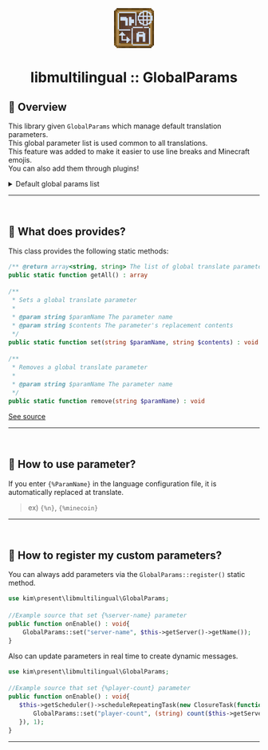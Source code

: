 <div align="center">
  <a href="https://github.com/presentkim-pm/libmultilingual" target="_blank">
    <img src="https://raw.githubusercontent.com/presentkim-pm/libmultilingual/main/assets/icon.png" alt="Logo" width="80" height="80"/>
  </a>
  <h1>libmultilingual :: GlobalParams</h1>
</div>

## :tada: Overview
This library given `GlobalParams` which manage default translation parameters.  
This global parameter list is used common to all translations.  
This feature was added to make it easier to use line breaks and Minecraft emojis.  
You can also add them through plugins!

<details>
<summary>Default global params list</summary>

|          Param name          | Character  |                                                                 In game                                                                  |
|:----------------------------:|:----------:|:----------------------------------------------------------------------------------------------------------------------------------------:|
|              n               |    `\n`    |                                                            New line charactor                                                            |
|              br              |    `\n`    |                                                            New line charactor                                                            |
|             tab              |    `\t`    |                                                              Tab charactor                                                               |
|              t               |    `\t`    |                                                              Tab charactor                                                               |
|            xbox-a            | `\u{E000}` |            <img src="https://github.com/TwistedAsylumMC/bedrock-unicode-characters/raw/master/images/xbox-a.png" width="50%">            |
|            xbox-b            | `\u{E001}` |            <img src="https://github.com/TwistedAsylumMC/bedrock-unicode-characters/raw/master/images/xbox-b.png" width="50%">            |
|            xbox-x            | `\u{E002}` |            <img src="https://github.com/TwistedAsylumMC/bedrock-unicode-characters/raw/master/images/xbox-x.png" width="50%">            |
|            xbox-y            | `\u{E003}` |            <img src="https://github.com/TwistedAsylumMC/bedrock-unicode-characters/raw/master/images/xbox-y.png" width="50%">            |
|           xbox-lb            | `\u{E004}` |           <img src="https://github.com/TwistedAsylumMC/bedrock-unicode-characters/raw/master/images/xbox-lb.png" width="50%">            |
|           xbox-rb            | `\u{E005}` |           <img src="https://github.com/TwistedAsylumMC/bedrock-unicode-characters/raw/master/images/xbox-rb.png" width="50%">            |
|           xbox-lt            | `\u{E006}` |           <img src="https://github.com/TwistedAsylumMC/bedrock-unicode-characters/raw/master/images/xbox-lt.png" width="50%">            |
|           xbox-rt            | `\u{E007}` |           <img src="https://github.com/TwistedAsylumMC/bedrock-unicode-characters/raw/master/images/xbox-rt.png" width="50%">            |
|         xbox-select          | `\u{E008}` |         <img src="https://github.com/TwistedAsylumMC/bedrock-unicode-characters/raw/master/images/xbox-select.png" width="50%">          |
|          xbox-start          | `\u{E009}` |          <img src="https://github.com/TwistedAsylumMC/bedrock-unicode-characters/raw/master/images/xbox-start.png" width="50%">          |
|           xbox-ls            | `\u{E00A}` |           <img src="https://github.com/TwistedAsylumMC/bedrock-unicode-characters/raw/master/images/xbox-ls.png" width="50%">            |
|           xbox-rs            | `\u{E00B}` |           <img src="https://github.com/TwistedAsylumMC/bedrock-unicode-characters/raw/master/images/xbox-rs.png" width="50%">            |
|          xbox-d-up           | `\u{E00C}` |          <img src="https://github.com/TwistedAsylumMC/bedrock-unicode-characters/raw/master/images/xbox-d-up.png" width="50%">           |
|         xbox-d-left          | `\u{E00D}` |         <img src="https://github.com/TwistedAsylumMC/bedrock-unicode-characters/raw/master/images/xbox-d-left.png" width="50%">          |
|         xbox-d-down          | `\u{E00E}` |         <img src="https://github.com/TwistedAsylumMC/bedrock-unicode-characters/raw/master/images/xbox-d-down.png" width="50%">          |
|         xbox-d-right         | `\u{E00F}` |         <img src="https://github.com/TwistedAsylumMC/bedrock-unicode-characters/raw/master/images/xbox-d-right.png" width="50%">         |
|             ps-x             | `\u{E020}` |             <img src="https://github.com/TwistedAsylumMC/bedrock-unicode-characters/raw/master/images/ps-x.png" width="50%">             |
|             ps-o             | `\u{E021}` |             <img src="https://github.com/TwistedAsylumMC/bedrock-unicode-characters/raw/master/images/ps-o.png" width="50%">             |
|          ps-square           | `\u{E022}` |          <img src="https://github.com/TwistedAsylumMC/bedrock-unicode-characters/raw/master/images/ps-square.png" width="50%">           |
|         ps-triangle          | `\u{E023}` |         <img src="https://github.com/TwistedAsylumMC/bedrock-unicode-characters/raw/master/images/ps-triangle.png" width="50%">          |
|            ps-l1             | `\u{E024}` |            <img src="https://github.com/TwistedAsylumMC/bedrock-unicode-characters/raw/master/images/ps-l1.png" width="50%">             |
|            ps-r1             | `\u{E025}` |            <img src="https://github.com/TwistedAsylumMC/bedrock-unicode-characters/raw/master/images/ps-r1.png" width="50%">             |
|            ps-l2             | `\u{E026}` |            <img src="https://github.com/TwistedAsylumMC/bedrock-unicode-characters/raw/master/images/ps-l2.png" width="50%">             |
|            ps-r2             | `\u{E027}` |            <img src="https://github.com/TwistedAsylumMC/bedrock-unicode-characters/raw/master/images/ps-r2.png" width="50%">             |
|          ps-select           | `\u{E028}` |          <img src="https://github.com/TwistedAsylumMC/bedrock-unicode-characters/raw/master/images/ps-select.png" width="50%">           |
|           ps-start           | `\u{E029}` |           <img src="https://github.com/TwistedAsylumMC/bedrock-unicode-characters/raw/master/images/ps-start.png" width="50%">           |
|            ps-l3             | `\u{E02A}` |            <img src="https://github.com/TwistedAsylumMC/bedrock-unicode-characters/raw/master/images/ps-l3.png" width="50%">             |
|            ps-r3             | `\u{E02B}` |            <img src="https://github.com/TwistedAsylumMC/bedrock-unicode-characters/raw/master/images/ps-r3.png" width="50%">             |
|           ps-d-up            | `\u{E02C}` |           <img src="https://github.com/TwistedAsylumMC/bedrock-unicode-characters/raw/master/images/ps-d-up.png" width="50%">            |
|          ps-d-left           | `\u{E02D}` |          <img src="https://github.com/TwistedAsylumMC/bedrock-unicode-characters/raw/master/images/ps-d-left.png" width="50%">           |
|          ps-d-down           | `\u{E02E}` |          <img src="https://github.com/TwistedAsylumMC/bedrock-unicode-characters/raw/master/images/ps-d-down.png" width="50%">           |
|          ps-d-right          | `\u{E02F}` |          <img src="https://github.com/TwistedAsylumMC/bedrock-unicode-characters/raw/master/images/ps-d-right.png" width="50%">          |
|          nintendo-a          | `\u{E040}` |          <img src="https://github.com/TwistedAsylumMC/bedrock-unicode-characters/raw/master/images/nintendo-a.png" width="50%">          |
|          nintendo-b          | `\u{E041}` |          <img src="https://github.com/TwistedAsylumMC/bedrock-unicode-characters/raw/master/images/nintendo-b.png" width="50%">          |
|          nintendo-x          | `\u{E042}` |          <img src="https://github.com/TwistedAsylumMC/bedrock-unicode-characters/raw/master/images/nintendo-x.png" width="50%">          |
|          nintendo-y          | `\u{E043}` |          <img src="https://github.com/TwistedAsylumMC/bedrock-unicode-characters/raw/master/images/nintendo-y.png" width="50%">          |
|          nintendo-l          | `\u{E044}` |          <img src="https://github.com/TwistedAsylumMC/bedrock-unicode-characters/raw/master/images/nintendo-l.png" width="50%">          |
|          nintendo-r          | `\u{E045}` |          <img src="https://github.com/TwistedAsylumMC/bedrock-unicode-characters/raw/master/images/nintendo-r.png" width="50%">          |
|         nintendo-zl          | `\u{E046}` |         <img src="https://github.com/TwistedAsylumMC/bedrock-unicode-characters/raw/master/images/nintendo-zl.png" width="50%">          |
|         nintendo-zr          | `\u{E047}` |         <img src="https://github.com/TwistedAsylumMC/bedrock-unicode-characters/raw/master/images/nintendo-zr.png" width="50%">          |
|        nintendo-minus        | `\u{E048}` |        <img src="https://github.com/TwistedAsylumMC/bedrock-unicode-characters/raw/master/images/nintendo-minus.png" width="50%">        |
|        nintendo-plus         | `\u{E049}` |        <img src="https://github.com/TwistedAsylumMC/bedrock-unicode-characters/raw/master/images/nintendo-plus.png" width="50%">         |
|         nintendo-ls          | `\u{E04A}` |         <img src="https://github.com/TwistedAsylumMC/bedrock-unicode-characters/raw/master/images/nintendo-ls.png" width="50%">          |
|         nintendo-rs          | `\u{E04B}` |         <img src="https://github.com/TwistedAsylumMC/bedrock-unicode-characters/raw/master/images/nintendo-rs.png" width="50%">          |
|        nintendo-d-up         | `\u{E04C}` |        <img src="https://github.com/TwistedAsylumMC/bedrock-unicode-characters/raw/master/images/nintendo-d-up.png" width="50%">         |
|       nintendo-d-left        | `\u{E04D}` |       <img src="https://github.com/TwistedAsylumMC/bedrock-unicode-characters/raw/master/images/nintendo-d-left.png" width="50%">        |
|       nintendo-d-down        | `\u{E04E}` |       <img src="https://github.com/TwistedAsylumMC/bedrock-unicode-characters/raw/master/images/nintendo-d-down.png" width="50%">        |
|       nintendo-d-right       | `\u{E04F}` |       <img src="https://github.com/TwistedAsylumMC/bedrock-unicode-characters/raw/master/images/nintendo-d-right.png" width="50%">       |
|          left-mouse          | `\u{E060}` |          <img src="https://github.com/TwistedAsylumMC/bedrock-unicode-characters/raw/master/images/left-mouse.png" width="50%">          |
|         right-mouse          | `\u{E061}` |         <img src="https://github.com/TwistedAsylumMC/bedrock-unicode-characters/raw/master/images/right-mouse.png" width="50%">          |
|         middle-mouse         | `\u{E062}` |         <img src="https://github.com/TwistedAsylumMC/bedrock-unicode-characters/raw/master/images/middle-mouse.png" width="50%">         |
|        forward-arrow         | `\u{E080}` |        <img src="https://github.com/TwistedAsylumMC/bedrock-unicode-characters/raw/master/images/forward-arrow.png" width="50%">         |
|          left-arrow          | `\u{E081}` |          <img src="https://github.com/TwistedAsylumMC/bedrock-unicode-characters/raw/master/images/left-arrow.png" width="50%">          |
|          down-arrow          | `\u{E082}` |          <img src="https://github.com/TwistedAsylumMC/bedrock-unicode-characters/raw/master/images/down-arrow.png" width="50%">          |
|         right-arrow          | `\u{E083}` |         <img src="https://github.com/TwistedAsylumMC/bedrock-unicode-characters/raw/master/images/right-arrow.png" width="50%">          |
|         jump-button          | `\u{E084}` |         <img src="https://github.com/TwistedAsylumMC/bedrock-unicode-characters/raw/master/images/jump-button.png" width="50%">          |
|        crouch-button         | `\u{E085}` |        <img src="https://github.com/TwistedAsylumMC/bedrock-unicode-characters/raw/master/images/crouch-button.png" width="50%">         |
|        fly-up-button         | `\u{E086}` |        <img src="https://github.com/TwistedAsylumMC/bedrock-unicode-characters/raw/master/images/fly-up-button.png" width="50%">         |
|       fly-down-button        | `\u{E087}` |       <img src="https://github.com/TwistedAsylumMC/bedrock-unicode-characters/raw/master/images/fly-down-button.png" width="50%">        |
|         craftable-on         | `\u{E0A0}` |         <img src="https://github.com/TwistedAsylumMC/bedrock-unicode-characters/raw/master/images/craftable-on.png" width="50%">         |
|        craftable-off         | `\u{E0A1}` |        <img src="https://github.com/TwistedAsylumMC/bedrock-unicode-characters/raw/master/images/craftable-off.png" width="50%">         |
|             food             | `\u{E100}` |             <img src="https://github.com/TwistedAsylumMC/bedrock-unicode-characters/raw/master/images/food.png" width="50%">             |
|            armour            | `\u{E101}` |            <img src="https://github.com/TwistedAsylumMC/bedrock-unicode-characters/raw/master/images/armour.png" width="50%">            |
|           minecoin           | `\u{E102}` |           <img src="https://github.com/TwistedAsylumMC/bedrock-unicode-characters/raw/master/images/minecoin.png" width="50%">           |
|         code-builder         | `\u{E103}` |         <img src="https://github.com/TwistedAsylumMC/bedrock-unicode-characters/raw/master/images/code-builder.png" width="50%">         |
|   immersive-reader-button    | `\u{E104}` |   <img src="https://github.com/TwistedAsylumMC/bedrock-unicode-characters/raw/master/images/immersive-reader-button.png" width="50%">    |
|            token             | `\u{E105}` |            <img src="https://github.com/TwistedAsylumMC/bedrock-unicode-characters/raw/master/images/token.png" width="50%">             |
|            mr-lg             | `\u{E0C0}` |            <img src="https://github.com/TwistedAsylumMC/bedrock-unicode-characters/raw/master/images/mr-lg.png" width="50%">             |
|            mr-rg             | `\u{E0C1}` |            <img src="https://github.com/TwistedAsylumMC/bedrock-unicode-characters/raw/master/images/mr-rg.png" width="50%">             |
|           mr-menu            | `\u{E0C2}` |           <img src="https://github.com/TwistedAsylumMC/bedrock-unicode-characters/raw/master/images/mr-menu.png" width="50%">            |
|            mr-ls             | `\u{E0C3}` |            <img src="https://github.com/TwistedAsylumMC/bedrock-unicode-characters/raw/master/images/mr-ls.png" width="50%">             |
|            mr-rs             | `\u{E0C4}` |            <img src="https://github.com/TwistedAsylumMC/bedrock-unicode-characters/raw/master/images/mr-rs.png" width="50%">             |
|       mr-left-touchpad       | `\u{E0C5}` |       <img src="https://github.com/TwistedAsylumMC/bedrock-unicode-characters/raw/master/images/mr-left-touchpad.png" width="50%">       |
| mr-left-touchpad-horizontal  | `\u{E0C6}` | <img src="https://github.com/TwistedAsylumMC/bedrock-unicode-characters/raw/master/images/mr-left-touchpad-horizontal.png" width="50%">  |
|  mr-left-touchpad-vertical   | `\u{E0C7}` |  <img src="https://github.com/TwistedAsylumMC/bedrock-unicode-characters/raw/master/images/mr-left-touchpad-vertical.png" width="50%">   |
|      mr-right-touchpad       | `\u{E0C8}` |      <img src="https://github.com/TwistedAsylumMC/bedrock-unicode-characters/raw/master/images/mr-right-touchpad.png" width="50%">       |
| mr-right-touchpad-horizontal | `\u{E0C9}` | <img src="https://github.com/TwistedAsylumMC/bedrock-unicode-characters/raw/master/images/mr-right-touchpad-horizontal.png" width="50%"> |
|  mr-right-touchpad-vertical  | `\u{E0CA}` |  <img src="https://github.com/TwistedAsylumMC/bedrock-unicode-characters/raw/master/images/mr-right-touchpad-vertical.png" width="50%">  |
|            mr-lt             | `\u{E0CB}` |            <img src="https://github.com/TwistedAsylumMC/bedrock-unicode-characters/raw/master/images/mr-lt.png" width="50%">             |
|            mr-rt             | `\u{E0CC}` |            <img src="https://github.com/TwistedAsylumMC/bedrock-unicode-characters/raw/master/images/mr-rt.png" width="50%">             |
|          mr-windows          | `\u{E0CD}` |          <img src="https://github.com/TwistedAsylumMC/bedrock-unicode-characters/raw/master/images/mr-windows.png" width="50%">          |
|          rift-zero           | `\u{E0E0}` |          <img src="https://github.com/TwistedAsylumMC/bedrock-unicode-characters/raw/master/images/rift-zero.png" width="50%">           |
|            rift-a            | `\u{E0E1}` |            <img src="https://github.com/TwistedAsylumMC/bedrock-unicode-characters/raw/master/images/rift-a.png" width="50%">            |
|            rift-b            | `\u{E0E2}` |            <img src="https://github.com/TwistedAsylumMC/bedrock-unicode-characters/raw/master/images/rift-b.png" width="50%">            |
|           rift-lg            | `\u{E0E3}` |           <img src="https://github.com/TwistedAsylumMC/bedrock-unicode-characters/raw/master/images/rift-lg.png" width="50%">            |
|           rift-rg            | `\u{E0E4}` |           <img src="https://github.com/TwistedAsylumMC/bedrock-unicode-characters/raw/master/images/rift-rg.png" width="50%">            |
|           rift-ls            | `\u{E0E5}` |           <img src="https://github.com/TwistedAsylumMC/bedrock-unicode-characters/raw/master/images/rift-ls.png" width="50%">            |
|           rift-rs            | `\u{E0E6}` |           <img src="https://github.com/TwistedAsylumMC/bedrock-unicode-characters/raw/master/images/rift-rs.png" width="50%">            |
|           rift-lt            | `\u{E0E7}` |           <img src="https://github.com/TwistedAsylumMC/bedrock-unicode-characters/raw/master/images/rift-lt.png" width="50%">            |
|           rift-rt            | `\u{E0E8}` |           <img src="https://github.com/TwistedAsylumMC/bedrock-unicode-characters/raw/master/images/rift-rt.png" width="50%">            |
|            rift-x            | `\u{E0E9}` |            <img src="https://github.com/TwistedAsylumMC/bedrock-unicode-characters/raw/master/images/rift-x.png" width="50%">            |
|            rift-y            | `\u{E0EA}` |            <img src="https://github.com/TwistedAsylumMC/bedrock-unicode-characters/raw/master/images/rift-y.png" width="50%">            |

[See also source](https://github.com/presentkim-pm/libmultilingual/blob/main/src/kim/present/libmultilingual/GlobalParams.php)
</details>

-----
<br/>

## :book: What does provides?  
This class provides the following static methods:
```php
/** @return array<string, string> The list of global translate parameters */
public static function getAll() : array

/**
 * Sets a global translate parameter
 *
 * @param string $paramName The parameter name
 * @param string $contents The parameter's replacement contents
 */
public static function set(string $paramName, string $contents) : void

/**
 * Removes a global translate parameter
 *
 * @param string $paramName The parameter name
 */
public static function remove(string $paramName) : void
```
[See source](https://github.com/presentkim-pm/libmultilingual/blob/main/src/kim/present/libmultilingual/GlobalParams.php)

-----
<br/>

## :book: How to use parameter?
If you enter `{%ParamName}` in the language configuration file, it is automatically replaced at translate.
> ex) `{%n}`, `{%minecoin}`

-----
<br/>

## :book: How to register my custom parameters?
You can always add parameters via the `GlobalParams::register()` static method.
```php
use kim\present\libmultilingual\GlobalParams;

//Example source that set {%server-name} parameter
public function onEnable() : void{  
    GlobalParams::set("server-name", $this->getServer()->getName()); 
}
```

Also can update parameters in real time to create dynamic messages.
```php
use kim\present\libmultilingual\GlobalParams;

//Example source that set {%player-count} parameter
public function onEnable() : void{  
   $this->getScheduler()->scheduleRepeatingTask(new ClosureTask(function() : void{
       GlobalParams::set("player-count", (string) count($this->getServer()->getOnlinePlayers()));
   }), 1);
}
```   

-----
